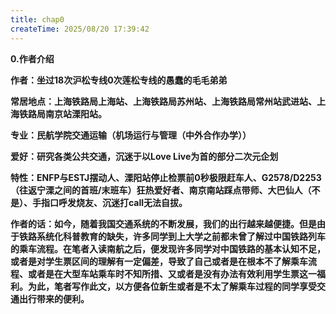 ```yaml
---
title: chap0
createTime: 2025/08/20 17:39:42
---
```


**0.作者介绍**

**作者：坐过18次沪松专线0次莲松专线的愚蠢的毛毛弟弟**

**常居地点：上海铁路局上海站、上海铁路局苏州站、上海铁路局常州站武进站、上海铁路局南京站溧阳站。**

**专业：民航学院交通运输（机场运行与管理（中外合作办学））**

**爱好：研究各类公共交通，沉迷于以Love Live为首的部分二次元企划**

**特性：ENFP与ESTJ摆动人、溧阳站停止检票前0秒极限赶车人、G2578/D2253（往返宁溧之间的首班/末班车）狂热爱好者、南京南站踩点带师、大巴仙人（不是）、手指口呼发烧友、沉迷打call无法自拔。**

**作者的话：如今，随着我国交通系统的不断发展，我们的出行越来越便捷。但是由于铁路系统化科普教育的缺失，许多同学到上大学之前都未曾了解过中国铁路列车的乘车流程。在笔者入读南航之后，便发现许多同学对中国铁路的基本认知不足，或者是对学生票区间的理解有一定偏差，导致了自己或者是在根本不了解乘车流程、或者是在大型车站乘车时不知所措、又或者是没有办法有效利用学生票这一福利。为此，笔者写作此文，以方便各位新生或者是不太了解乘车过程的同学享受交通出行带来的便利。**